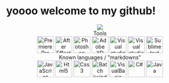# yoooo welcome to my github!

<p align="center">
  <img src="https://discord.c99.nl/widget/theme-1/504897777042718722.png"> <br>
  Tools<br>
  <img alt="Premiere Pro 2020 - 2022" width="auto" height="45px" src="https://upload.wikimedia.org/wikipedia/commons/thumb/4/40/Adobe_Premiere_Pro_CC_icon.svg/1200px-Adobe_Premiere_Pro_CC_icon.svg.png"/>
  <img alt="After Effects 2020 - 2022" width="auto" height="45px" src="https://upload.wikimedia.org/wikipedia/commons/thumb/c/cb/Adobe_After_Effects_CC_icon.svg/2101px-Adobe_After_Effects_CC_icon.svg.png"/>
  <img alt="Photoshop 2019 - 2022" width="auto" height="45px" src="https://cdn-icons-png.flaticon.com/512/5968/5968520.png"/>
  <img alt="Adobe XD 2022 - 2022" width="auto" height="45px" src="https://upload.wikimedia.org/wikipedia/commons/thumb/c/c2/Adobe_XD_CC_icon.svg/1051px-Adobe_XD_CC_icon.svg.png"/>
  <img alt="Visual studio 2021 - 2022" width="auto" height="45px" src="https://visualstudio.microsoft.com/wp-content/uploads/2021/10/Product-Icon.svg"/>
  <img alt="Visual studio code 2021 - 2022" width="auto" height="45px" src="https://spece.it/wp-content/uploads/2020/03/1200px-Visual_Studio_Code_1.35_icon.svg.png"/>
  <img alt="Sublime text 2019 - 2022" width="auto" height="45px" src="https://cdn.worldvectorlogo.com/logos/sublime-text.svg"/>
  <br>Known languages / "markdowns"<br>
  <img alt="JavaScript" width="auto" height="45px" src="https://upload.wikimedia.org/wikipedia/commons/thumb/9/99/Unofficial_JavaScript_logo_2.svg/1024px-Unofficial_JavaScript_logo_2.svg.png"/>
  <img alt="Html5" width="auto" height="45px" src="https://www.w3.org/html/logo/downloads/HTML5_Badge_512.png"/>
  <img alt="Css3" width="auto" height="45px" src="https://upload.wikimedia.org/wikipedia/commons/thumb/7/70/Devicon-css3-plain.svg/2048px-Devicon-css3-plain.svg.png"/>
  <img alt="Batch (windows scripts)" width="auto" height="45px" src="https://www.unifiedremote.com/remotes/raw/unifiedremote_remotes_master/main_command/icon_hires.png"/>
  <img alt="VisualBasic" width="auto" height="45px" src="https://logodix.com/logo/1769983.png"/>
  <img alt="C#" width="auto" height="45px" src="https://upload.wikimedia.org/wikipedia/commons/thumb/0/0d/C_Sharp_wordmark.svg/1200px-C_Sharp_wordmark.svg.png"/>
  <img alt="Java" width="auto" height="45px" src="https://impicode.pl/wp-content/uploads/2019/11/java-2.png"/>
</p>
